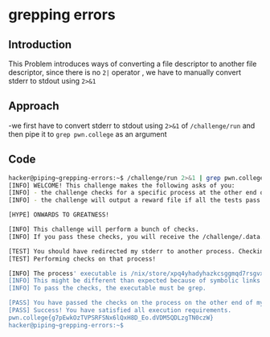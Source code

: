 # grepping errors
## Introduction
This Problem introduces ways of converting a file descriptor to another file descriptor, since there is no `2|` operator , we have to manually convert stderr to stdout using `2>&1`
## Approach
-we first have to convert stderr to stdout using `2>&1` of `/challenge/run` and then pipe it to `grep pwn.college` as an argument
## Code
```bash
hacker@piping~grepping-errors:~$ /challenge/run 2>&1 | grep pwn.college
[INFO] WELCOME! This challenge makes the following asks of you:
[INFO] - the challenge checks for a specific process at the other end of stderr : grep
[INFO] - the challenge will output a reward file if all the tests pass : /challenge/.data.txt

[HYPE] ONWARDS TO GREATNESS!

[INFO] This challenge will perform a bunch of checks.
[INFO] If you pass these checks, you will receive the /challenge/.data.txt file.

[TEST] You should have redirected my stderr to another process. Checking...
[TEST] Performing checks on that process!

[INFO] The process' executable is /nix/store/xpq4yhadyhazkcsggmqd7rsgvxb3kjy4-gnugrep-3.11/bin/grep.
[INFO] This might be different than expected because of symbolic links (for example, from /usr/bin/python to /usr/bin/python3 to /usr/bin/python3.8).
[INFO] To pass the checks, the executable must be grep.

[PASS] You have passed the checks on the process on the other end of my stderr!
[PASS] Success! You have satisfied all execution requirements.
pwn.college{g7pEwkOzTVPSRFSNx6lQxH8D_Eo.dVDM5QDLzgTN0czW}
hacker@piping~grepping-errors:~$
```
